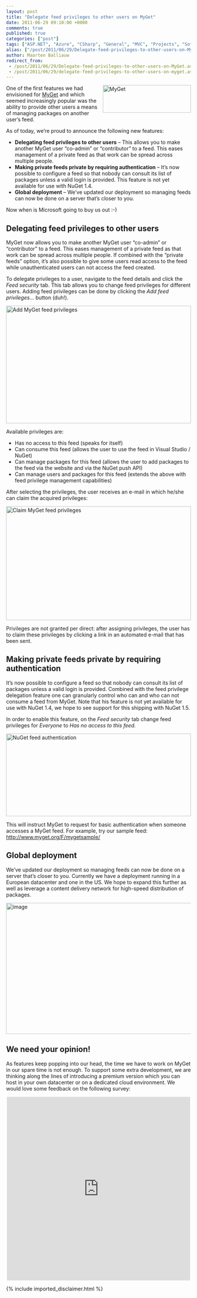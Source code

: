 ```yaml
---
layout: post
title: "Delegate feed privileges to other users on MyGet"
date: 2011-06-29 09:10:00 +0000
comments: true
published: true
categories: ["post"]
tags: ["ASP.NET", "Azure", "CSharp", "General", "MVC", "Projects", "Software"]
alias: ["/post/2011/06/29/Delegate-feed-privileges-to-other-users-on-MyGet.aspx", "/post/2011/06/29/delegate-feed-privileges-to-other-users-on-myget.aspx"]
author: Maarten Balliauw
redirect_from:
 - /post/2011/06/29/Delegate-feed-privileges-to-other-users-on-MyGet.aspx.html
 - /post/2011/06/29/delegate-feed-privileges-to-other-users-on-myget.aspx.html
---
```

<p><a href="http://www.myget.org"><img style="background-image: none; border-bottom: 0px; border-left: 0px; margin: 0px 0px 5px 5px; padding-left: 0px; padding-right: 0px; display: inline; float: right; border-top: 0px; border-right: 0px; padding-top: 0px" title="MyGet" border="0" alt="MyGet" align="right" src="/images/image_122.png" width="240" height="75" /></a>One of the first features we had envisioned for <a href="http://www.myget.org" target="_blank">MyGet</a> and which seemed increasingly popular was the ability to provide other users a means of managing packages on another user’s feed.</p>  <p>As of today, we’re proud to announce the following new features:</p>  <ul>   <li><strong>Delegating feed privileges to other users</strong> – This allows you to make another MyGet user “co-admin” or “contributor” to a feed. This eases management of a private feed as that work can be spread across multiple people.</li>    <li><strong>Making private feeds private by requiring authentication</strong> – It’s now possible to configure a feed so that nobody can consult its list of packages unless a valid login is provided. This feature is not yet available for use with NuGet 1.4.</li>    <li><strong>Global deployment</strong> – We’ve updated our deployment so managing feeds can now be done on a server that’s closer to you.</li> </ul>  <p>Now when is Microsoft going to buy us out :-)</p>  <h2>Delegating feed privileges to other users </h2>  <p>MyGet now allows you to make another MyGet user “co-admin” or “contributor” to a feed. This eases management of a private feed as that work can be spread across multiple people. If combined with the “private feeds” option, it’s also possible to give some users read access to the feed while unauthenticated users can not access the feed created.</p>  <p>To delegate privileges to a user, navigate to the feed details and click the <em>Feed security</em> tab. This tab allows you to change feed privileges for different users. Adding feed privileges can be done by clicking the <em>Add feed privileges… </em>button (duh!).</p>  <p><a href="/images/image_123.png"><img style="background-image: none; border-bottom: 0px; border-left: 0px; margin: 5px auto; padding-left: 0px; padding-right: 0px; display: block; float: none; border-top: 0px; border-right: 0px; padding-top: 0px" title="Add MyGet feed privileges" border="0" alt="Add MyGet feed privileges" src="/images/image_thumb_92.png" width="504" height="320" /></a></p>  <p>Available privileges are:</p>  <ul>   <li>Has no access to this feed (speaks for itself)</li>    <li>Can consume this feed (allows the user to use the feed in Visual Studio / NuGet)</li>    <li>Can manage packages for this feed (allows the user to add packages to the feed via the website and via the NuGet push API)</li>    <li>Can manage users and packages for this feed (extends the above with feed privilege management capabilities)</li> </ul>  <p>After selecting the privileges, the user receives an e-mail in which he/she can claim the acquired privileges:</p>  <p><a href="/images/image_124.png"><img style="background-image: none; border-bottom: 0px; border-left: 0px; margin: 5px auto; padding-left: 0px; padding-right: 0px; display: block; float: none; border-top: 0px; border-right: 0px; padding-top: 0px" title="Claim MyGet feed privileges" border="0" alt="Claim MyGet feed privileges" src="/images/image_thumb_93.png" width="504" height="310" /></a></p>  <p>Privileges are not granted per direct: after assigning privileges, the user has to claim these privileges by clicking a link in an automated e-mail that has been sent.</p>  <h2>Making private feeds private by requiring authentication</h2>  <p>It’s now possible to configure a feed so that nobody can consult its list of packages unless a valid login is provided. Combined with the feed privilege delegation feature one can granularly control who can and who can not consume a feed from MyGet. Note that his feature is not yet available for use with NuGet 1.4, we hope to see support for this shipping with NuGet 1.5.</p>  <p>In order to enable this feature, on the <em>Feed security</em> tab change feed privileges for <em>Everyone </em>to <em>Has no access to this feed. </em></p>  <p><a href="/images/image_125.png"><img style="background-image: none; border-bottom: 0px; border-left: 0px; margin: 5px auto; padding-left: 0px; padding-right: 0px; display: block; float: none; border-top: 0px; border-right: 0px; padding-top: 0px" title="NuGet feed authentication" border="0" alt="NuGet feed authentication" src="/images/image_thumb_94.png" width="504" height="225" /></a></p>  <p>This will instruct MyGet to request for basic authentication when someone accesses a MyGet feed. For example, try our sample feed: <a title="http://www.myget.org/F/mygetsample/" href="http://www.myget.org/F/mygetsample/">http://www.myget.org/F/mygetsample/</a></p>  <h2>Global deployment</h2>  <p>We’ve updated our deployment so managing feeds can now be done on a server that’s closer to you. Currently we have a deployment running in a European datacenter and one in the US. We hope to expand this further as well as leverage a content delivery network for high-speed distribution of packages.</p>  <p><a href="/images/image_126.png"><img style="background-image: none; border-bottom: 0px; border-left: 0px; margin: 5px auto; padding-left: 0px; padding-right: 0px; display: block; float: none; border-top: 0px; border-right: 0px; padding-top: 0px" title="image" border="0" alt="image" src="/images/image_thumb_95.png" width="640" height="357" /></a></p>  <h2>We need your opinion!</h2>  <p>As features keep popping into our head, the time we have to work on MyGet in our spare time is not enough. To support some extra development, we are thinking along the lines of introducing a premium version which you can host in your own datacenter or on a dedicated cloud environment. We would love some feedback on the following survey:</p>  <div style="text-align:center;"><iframe src="https://spreadsheets.google.com/spreadsheet/embeddedform?formkey=dFJSSnlCdkRmVDNrczctTTBEZjJDa3c6MQ" width="500" height="500" frameborder="0" marginheight="0" marginwidth="0">Loading...</iframe></div>
{% include imported_disclaimer.html %}

